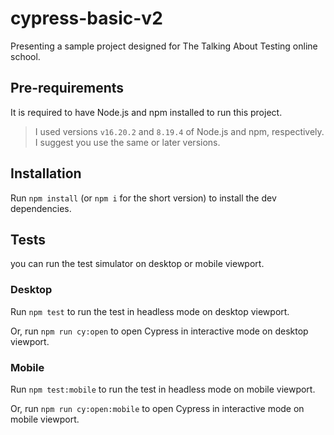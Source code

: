 # cypress-basic-v2

Presenting a sample project designed for The Talking About Testing online school.

## Pre-requirements

It is required to have Node.js and npm installed to run this project.

> I used versions `v16.20.2` and `8.19.4` of Node.js and npm, respectively. I suggest you use the same or later versions.

## Installation

Run `npm install` (or `npm i` for the short version) to install the dev dependencies.

## Tests

you can run the test simulator on desktop or mobile viewport.

### Desktop

Run `npm test` to run the test in headless mode on desktop viewport.

Or, run `npm run cy:open` to open Cypress in interactive mode on desktop viewport.

### Mobile

Run `npm test:mobile` to run the test in headless mode on mobile viewport.

Or, run `npm run cy:open:mobile` to open Cypress in interactive mode on mobile viewport.
